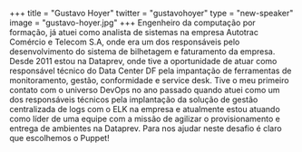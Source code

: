 +++
title = "Gustavo Hoyer"
twitter = "gustavohoyer"
type = "new-speaker"
image = "gustavo-hoyer.jpg"
+++
Engenheiro da computação por formação, já atuei como analista de sistemas na empresa Autotrac Comércio e Telecom S.A, onde era um dos responsáveis pelo desenvolvimento do sistema de bilhetagem e faturamento da empresa. Desde 2011 estou na Dataprev, onde tive a oportunidade de atuar como responsável técnico do Data Center DF pela impantação de ferramentas de monitoramento, gestão, conformidade e service desk. Tive o meu primeiro contato com o universo DevOps no ano passado quando atuei como um dos responsáveis técnicos pela implantação da solução de gestão centralizada de logs com o ELK na empresa e atualmente estou atuando como líder de uma equipe com a missão de agilizar o provisionamento e entrega de ambientes na Dataprev. Para nos ajudar neste desafio é claro que escolhemos o Puppet!